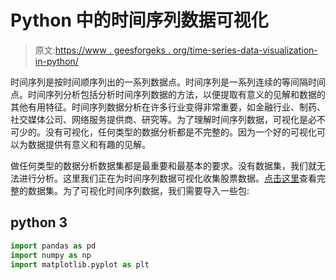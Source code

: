 # Python 中的时间序列数据可视化

> 原文:[https://www . geesforgeks . org/time-series-data-visualization-in-python/](https://www.geeksforgeeks.org/time-series-data-visualization-in-python/)

时间序列是按时间顺序列出的一系列数据点。时间序列是一系列连续的等间隔时间点。时间序列分析包括分析时间序列数据的方法，以便提取有意义的见解和数据的其他有用特征。时间序列数据分析在许多行业变得非常重要，如金融行业、制药、社交媒体公司、网络服务提供商、研究等。为了理解时间序列数据，可视化是必不可少的。没有可视化，任何类型的数据分析都是不完整的。因为一个好的可视化可以为数据提供有意义和有趣的见解。

做任何类型的数据分析数据集都是最重要和最基本的要求。没有数据集，我们就无法进行分析。这里我们正在为时间序列数据可视化收集股票数据。[点击这里](https://github.com/Neelu-Tiwari/dataset/blob/main/stock_data.csv)查看完整的数据集。为了可视化时间序列数据，我们需要导入一些包:

## python 3

```py
import pandas as pd
import numpy as np
import matplotlib.pyplot as plt
```